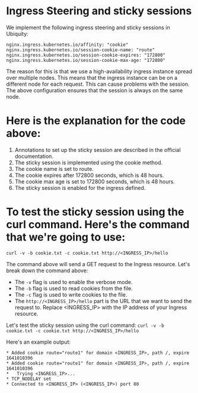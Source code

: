 # Ingress Steering and sticky sessions
We implement the following ingress steering and sticky sessions in Ubiquity:

```
nginx.ingress.kubernetes.io/affinity: "cookie"
nginx.ingress.kubernetes.io/session-cookie-name: "route"
nginx.ingress.kubernetes.io/session-cookie-expires: "172800"
nginx.ingress.kubernetes.io/session-cookie-max-age: "172800"
```
The reason for this is that we use a high-availability ingress instance spread over multiple nodes. This means that the ingress instance can be on a different node for each request. This can cause problems with the session. The above configuration ensures that the session is always on the same node.

# Here is the explanation for the code above:
1. Annotations to set up the sticky session are described in the official documentation.
2. The sticky session is implemented using the cookie method.
3. The cookie name is set to route.
4. The cookie expires after 172800 seconds, which is 48 hours.
5. The cookie max age is set to 172800 seconds, which is 48 hours.
6. The sticky session is enabled for the ingress defined.

# To test the sticky session using the curl command. Here's the command that we're going to use:
`curl -v -b cookie.txt -c cookie.txt http://<INGRESS_IP>/hello`
        
The command above will send a GET request to the Ingress resource. Let's break down the command above:
- The `-v` flag is used to enable the verbose mode.
- The `-b` flag is used to read cookies from the file.
- The `-c` flag is used to write cookies to the file.
- The `http://<INGRESS_IP>/hello` part is the URL that we want to send the request to. Replace <INGRESS_IP> with the IP address of your Ingress resource.

Let's test the sticky session using the curl command:
`curl -v -b cookie.txt -c cookie.txt http://<INGRESS_IP>/hello`

Here's an example output:

```
* Added cookie route="route1" for domain <INGRESS_IP>, path /, expire 1641010396
* Added cookie route="route1" for domain <INGRESS_IP>, path /, expire 1641010396
*   Trying <INGRESS_IP>...
* TCP_NODELAY set
* Connected to <INGRESS_IP> (<INGRESS_IP>) port 80
```